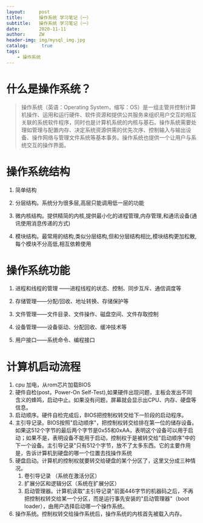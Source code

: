 ```yaml
---
layout:     post
title:      操作系统 学习笔记（一）
subtitle:   操作系统 学习笔记（一）
date:       2020-11-11
author:     ZW
header-img: img/mysql_img.jpg
catalog: 	 true
tags:
    - 操作系统
---
```


# 什么是操作系统？
>操作系统（英语：Operating System，缩写：OS）是一组主管并控制计算机操作、运用和运行硬件、软件资源和提供公共服务来组织用户交互的相互关联的系统软件程序，同时也是计算机系统的内核与基石。操作系统需要处理如管理与配置内存、决定系统资源供需的优先次序、控制输入与输出设备、操作网络与管理文件系统等基本事务。操作系统也提供一个让用户与系统交互的操作界面。

# 操作系统结构
1. 简单结构

2. 分层结构。系统分为很多层,高层只能调用低一层的功能

3. 微内核结构。提供精简的内核,提供最小化的进程管理,内存管理,和通讯设备(通讯使用消息传递的方式)

4. 模块结构。最常用的结构,类似分层结构,但和分层结构相比,模块结构更加松散,每个模块不分高低,相互依赖使用


# 操作系统功能
1. 进程和线程的管理 ——进程线程的状态、控制、同步互斥、通信调度等

2. 存储管理——分配/回收、地址转换、存储保护等

3. 文件管理——文件目录、文件操作、磁盘空间、文件存取控制

4. 设备管理——设备驱动、分配回收、缓冲技术等

5. 用户接口——系统命令、编程接口

# 计算机启动流程
1. cpu 加电，从rom芯片加载BIOS
2. 硬件自检(post，Power-On Self-Test),如果硬件出现问题，主板会发出不同含义的蜂鸣，启动中止。如果没有问题，屏幕就会显示出CPU、内存、硬盘等信息。
3. 启动顺序。硬件自检完成后，BIOS把控制权转交给下一阶段的启动程序。
4. 主引导记录。BIOS按照"启动顺序"，把控制权转交给排在第一位的储存设备。如果这512个字节的最后两个字节是0x55和0xAA，表明这个设备可以用于启动；如果不是，表明设备不能用于启动，控制权于是被转交给"启动顺序"中的下一个设备。主引导记录"只有512个字节，放不了太多东西。它的主要作用是，告诉计算机到硬盘的哪一个位置去找操作系统
5. 硬盘启动。计算机的控制权就要转交给硬盘的某个分区了，这里又分成三种情况。
    1. 卷引导记录 （系统在激活分区）
    2. 扩展分区和逻辑分区（系统在扩展分区）
    3. 启动管理器。计算机读取"主引导记录"前面446字节的机器码之后，不再把控制权转交给某一个分区，而是运行事先安装的"启动管理器"（boot loader），由用户选择启动哪一个操作系统。
6. 操作系统。控制权转交给操作系统后，操作系统的内核首先被载入内存。










